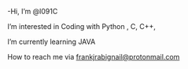 -Hi, I’m @l091C

I’m interested in Coding with Python , C, C++,

I’m currently learning  JAVA

How to reach me via frankjrabignail@protonmail.com

<!---
l091C/l091C is a ✨ special ✨ repository because its `README.md` (this file) appears on your GitHub profile.
You can click the Preview link to take a look at your changes.
--->

